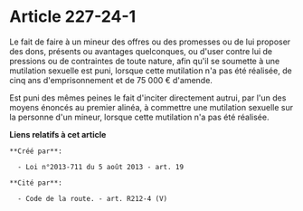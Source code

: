 # Article 227-24-1

Le fait de faire à un mineur des offres ou des promesses ou de lui proposer des dons, présents ou avantages quelconques, ou
d'user contre lui de pressions ou de contraintes de toute nature, afin qu'il se soumette à une mutilation sexuelle est puni,
lorsque cette mutilation n'a pas été réalisée, de cinq ans d'emprisonnement et de 75 000 € d'amende.

Est puni des mêmes peines le fait d'inciter directement autrui, par l'un des moyens énoncés au premier alinéa, à commettre
une mutilation sexuelle sur la personne d'un mineur, lorsque cette mutilation n'a pas été réalisée.

**Liens relatifs à cet article**

	**Créé par**:

	  - Loi n°2013-711 du 5 août 2013 - art. 19

	**Cité par**:

	  - Code de la route. - art. R212-4 (V)
